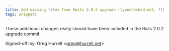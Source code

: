 ```yaml
---
title: Add missing files from Rails 2.0.2 upgrade (typechecked.net, ff52bbb)
tags: snippets
---
```


These additional changes really should have been included in the Rails 2.0.2 upgrade commit.

Signed-off-by: Greg Hurrell &lt;greg@hurrell.net&gt;
